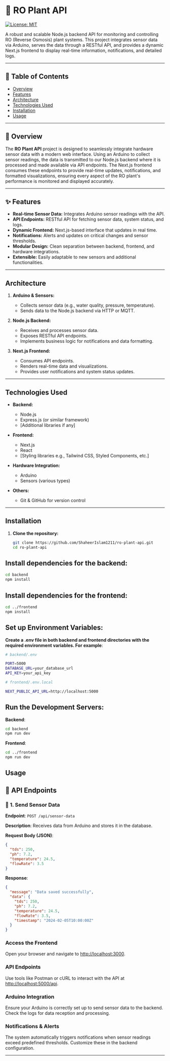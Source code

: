 # 🎉 RO Plant API

[![License: MIT](https://img.shields.io/badge/License-MIT-yellow.svg)](https://opensource.org/licenses/MIT)

A robust and scalable Node.js backend API for monitoring and controlling RO (Reverse Osmosis) plant systems. This project integrates sensor data via Arduino, serves the data through a RESTful API, and provides a dynamic Next.js frontend to display real-time information, notifications, and detailed logs.

---

## 👀 Table of Contents

- [Overview](#overview)
- [Features](#features)
- [Architecture](#architecture)
- [Technologies Used](#technologies-used)
- [Installation](#installation)
- [Usage](#usage)

---

## 🤷 Overview

The **RO Plant API** project is designed to seamlessly integrate hardware sensor data with a modern web interface. Using an Arduino to collect sensor readings, the data is transmitted to our Node.js backend where it is processed and made available via API endpoints. The Next.js frontend consumes these endpoints to provide real-time updates, notifications, and formatted visualizations, ensuring every aspect of the RO plant's performance is monitored and displayed accurately.

---

## ✨ Features

- **Real-time Sensor Data:** Integrates Arduino sensor readings with the API.
- **API Endpoints:** RESTful API for fetching sensor data, system status, and logs.
- **Dynamic Frontend:** Next.js-based interface that updates in real time.
- **Notifications:** Alerts and updates on critical changes and sensor thresholds.
- **Modular Design:** Clean separation between backend, frontend, and hardware integrations.
- **Extensible:** Easily adaptable to new sensors and additional functionalities.

---

## Architecture

1. **Arduino & Sensors:**

   - Collects sensor data (e.g., water quality, pressure, temperature).
   - Sends data to the Node.js backend via HTTP or MQTT.

2. **Node.js Backend:**

   - Receives and processes sensor data.
   - Exposes RESTful API endpoints.
   - Implements business logic for notifications and data formatting.

3. **Next.js Frontend:**
   - Consumes API endpoints.
   - Renders real-time data and visualizations.
   - Provides user notifications and system status updates.

---

## Technologies Used

- **Backend:**

  - Node.js
  - Express.js (or similar framework)
  - [Additional libraries if any]

- **Frontend:**

  - Next.js
  - React
  - [Styling libraries e.g., Tailwind CSS, Styled Components, etc.]

- **Hardware Integration:**

  - Arduino
  - Sensors (various types)

- **Others:**
  - Git & GitHub for version control

---

## Installation

1. **Clone the repository:**

   ```bash
   git clone https://github.com/ShaheerIslam1211/ro-plant-api.git
   cd ro-plant-api
   ```

## Install dependencies for the backend:

```bash
cd backend
npm install
```

## Install dependencies for the frontend:

```bash
cd ../frontend
npm install
```

## Set up Environment Variables:

**Create a .env file in both backend and frontend directories with the required environment variables. For example**:

```bash
# backend/.env

PORT=5000
DATABASE_URL=your_database_url
API_KEY=your_api_key

# frontend/.env.local

NEXT_PUBLIC_API_URL=http://localhost:5000
```

## Run the Development Servers:

**Backend**:

```bash
cd backend
npm run dev
```

**Frontend**:

```bash
cd ../frontend
npm run dev
```

## Usage

## 📡 API Endpoints

### 🔹 **1. Send Sensor Data**

**Endpoint**:
`POST /api/sensor-data`

**Description**:
Receives data from Arduino and stores it in the database.

**Request Body (JSON)**:

```json
{
  "tds": 250,
  "ph": 7.2,
  "temperature": 24.5,
  "flowRate": 3.5
}
```

**Response**:

```json
{
  "message": "Data saved successfully",
  "data": {
    "tds": 250,
    "ph": 7.2,
    "temperature": 24.5,
    "flowRate": 3.5,
    "timestamp": "2024-02-05T10:00:00Z"
  }
}
```

### Access the Frontend

Open your browser and navigate to [http://localhost:3000](http://localhost:3000).

### API Endpoints

Use tools like Postman or cURL to interact with the API at [http://localhost:5000/api](http://localhost:5000/api).

### Arduino Integration

Ensure your Arduino is correctly set up to send sensor data to the backend. Check the logs for data reception and processing.

### Notifications & Alerts

The system automatically triggers notifications when sensor readings exceed predefined thresholds. Customize these in the backend configuration.

---
